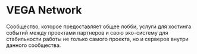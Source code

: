 # VEGA Network
Сообщество, которое предоставляет общее лобби, услуги для хостинга событий между проектами партнеров и свою эко-систему для стабильности работы не только самого проекта, но и серверов внутри данного сообщества.
